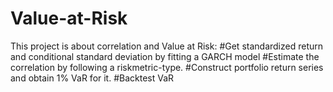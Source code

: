 # Value-at-Risk
This project is about correlation and Value at Risk:
#Get standardized return and conditional standard deviation by fitting a GARCH model
#Estimate the correlation by following a riskmetric-type.
#Construct portfolio return series and obtain 1% VaR for it.
#Backtest VaR
